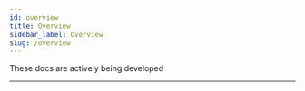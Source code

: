 ```yaml
---
id: overview
title: Overview
sidebar_label: Overview
slug: /overview
---
```


These docs are actively being developed

---
